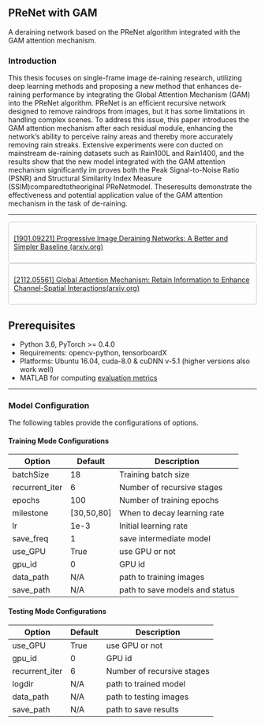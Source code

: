 ## PReNet with GAM 

A deraining network based on the PReNet algorithm integrated with the GAM attention mechanism.

### Introduction
This thesis focuses on single-frame image de-raining research, utilizing deep learning methods and proposing a new method that enhances de-raining performance by integrating the Global Attention Mechanism (GAM) into the PReNet algorithm. PReNet is an efficient recursive network designed to remove raindrops from images, but it has some limitations in handling complex scenes. To address this issue, this paper introduces the GAM attention mechanism after each residual module, enhancing the network’s ability to perceive rainy areas and thereby more accurately removing rain streaks. Extensive experiments were con ducted on mainstream de-raining datasets such as Rain100L and Rain1400, and the results show that the new model integrated with the GAM attention mechanism significantly im proves both the Peak Signal-to-Noise Ratio (PSNR) and Structural Similarity Index Measure (SSIM)comparedtotheoriginal PReNetmodel. Theseresults demonstrate the effectiveness and potential application value of the GAM attention mechanism in the task of de-raining.

---

<div style="border: 1px solid #ccc; padding: 10px; border-radius: 5px;">
  <p><a href="https://arxiv.org/abs/1901.09221">[1901.09221] Progressive Image Deraining Networks: A Better and Simpler Baseline (arxiv.org)</a></p>
</div>

<div style="border: 1px solid #ccc; padding: 10px; border-radius: 5px;">
  <p><a href="https://arxiv.org/abs/2112.05561">[2112.05561] Global Attention Mechanism: Retain Information to Enhance Channel-Spatial Interactions(arxiv.org)</a></p>
</div>


## Prerequisites
- Python 3.6, PyTorch >= 0.4.0 
- Requirements: opencv-python, tensorboardX
- Platforms: Ubuntu 16.04, cuda-8.0 & cuDNN v-5.1 (higher versions also work well)
- MATLAB for computing [evaluation metrics](statistic/)

------

### Model Configuration

The following tables provide the configurations of options. 

#### Training Mode Configurations

Option                 |Default        | Description
-----------------------|---------------|------------
batchSize              | 18            | Training batch size
recurrent_iter         | 6             | Number of recursive stages
epochs                 | 100           | Number of training epochs
milestone              | [30,50,80]    | When to decay learning rate
lr                     | 1e-3          | Initial learning rate
save_freq              | 1             | save intermediate model
use_GPU                | True          | use GPU or not
gpu_id                 | 0             | GPU id
data_path              | N/A           | path to training images
save_path              | N/A           | path to save models and status           

#### Testing Mode Configurations

Option                 |Default           | Description
-----------------------|------------------|------------
use_GPU                | True             | use GPU or not
gpu_id                 | 0                | GPU id
recurrent_iter         | 6                | Number of recursive stages
logdir                 | N/A              | path to trained model
data_path              | N/A              | path to testing images
save_path              | N/A              | path to save results



